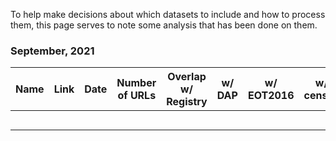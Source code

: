 To help make decisions about which datasets to include and how to process them, this page serves to note some analysis that has been done on them.  

### September, 2021


|  Name |  Link | Date | Number of URLs  | Overlap w/ Registry | w/ DAP  | w/ EOT2016  | w/ censys  | w/rapid7  | Unique  |   |   |   |   |   |   |   |   |   |   
|---|---|---|---|---|---|---|---|---|---|---|---|---|---|---|---|---|---|---|  
|   |   |   |   |   |   |   |   |   |   |   |   |   |   |   |   |   |   |   |  
|   |   |   |   |   |   |   |   |   |   |   |   |   |   |   |   |   |   |   |  
|   |   |   |   |   |   |   |   |   |   |   |   |   |   |   |   |   |   |   |    
|   |   |   |   |   |   |   |   |   |   |   |   |   |   |   |   |   |   |   |  
|   |   |   |   |   |   |   |   |   |   |   |   |   |   |   |   |   |   |   |  
